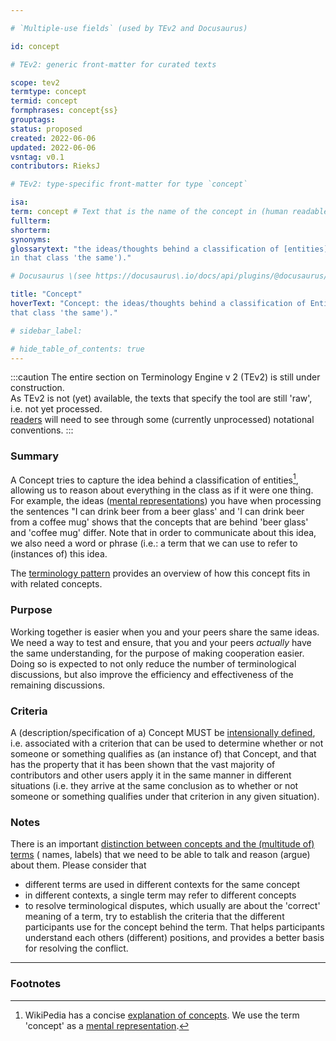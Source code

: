 ```yaml
---

# `Multiple-use fields` (used by TEv2 and Docusaurus)

id: concept

# TEv2: generic front-matter for curated texts

scope: tev2
termtype: concept
termid: concept
formphrases: concept{ss}
grouptags:
status: proposed
created: 2022-06-06
updated: 2022-06-06
vsntag: v0.1
contributors: RieksJ

# TEv2: type-specific front-matter for type `concept`

isa:
term: concept # Text that is the name of the concept in (human readable) texts.
fullterm:
shorterm:
synonyms:
glossarytext: "the ideas/thoughts behind a classification of [entities](@) (what makes [entities](@)
in that class 'the same')."

# Docusaurus \(see https://docusaurus\.io/docs/api/plugins/@docusaurus/plugin-content-docs#markdown-front-matter\):

title: "Concept"
hoverText: "Concept: the ideas/thoughts behind a classification of Entities (what makes Entities in
that class 'the same')."

# sidebar_label:

# hide_table_of_contents: true
---
```


:::caution
The entire section on Terminology Engine v 2 (TEv2) is still under construction.<br/>
As TEv2 is not (yet) available, the texts that specify the tool are still 'raw', i.e. not yet
processed.<br/>[readers](@) will need to see through some (currently unprocessed) notational
conventions.
:::

### Summary

A Concept tries to capture the idea behind a classification of entities[^1], allowing us to reason
about everything in the class as if it were one thing. For example, the
ideas ([mental representations](https://en.wikipedia.org/wiki/Mental_representation)) you have when
processing the sentences "I can drink beer from a beer glass' and 'I can drink beer from a coffee
mug' shows that the concepts that are behind 'beer glass' and 'coffee mug' differ. Note that in
order to communicate about this idea, we also need a word or phrase (i.e.: a term that we can use to
refer to (instances of) this idea.

The [terminology pattern](pattern-terminology@) provides an overview of how this concept fits in
with related concepts.

### Purpose

Working together is easier when you and your peers share the same ideas. We need a way to test and
ensure, that you and your peers _actually_ have the same understanding, for the purpose of making
cooperation easier. Doing so is expected to not only reduce the number of terminological
discussions, but also improve the efficiency and effectiveness of the remaining discussions.

### Criteria

A (description/specification of a) Concept MUST
be [intensionally defined](https://en.wikipedia.org/wiki/Extensional_and_intensional_definitions),
i.e. associated with a criterion that can be used to determine whether or not someone or something
qualifies as (an instance of) that Concept, and that has the property that it has been shown that
the vast majority of contributors and other users apply it in the same manner in different
situations (i.e. they arrive at the same conclusion as to whether or not someone or something
qualifies under that criterion in any given situation).

### Notes

There is an
important [distinction between concepts and the (multitude of) terms](https://simple.wikipedia.org/wiki/Concept) (
names, labels) that we need to be able to talk and reason (argue) about them. Please consider that

* different terms are used in different contexts for the same concept
* in different contexts, a single term may refer to different concepts
* to resolve terminological disputes, which usually are about the 'correct' meaning of a term, try
  to establish the criteria that the different participants use for the concept behind the term.
  That helps participants understand each others (different) positions, and provides a better basis
  for resolving the conflict.

---

### Footnotes

[^1]: WikiPedia has a concise [explanation of concepts](https://en.wikipedia.org/wiki/Concept). We
use the term 'concept' as
a [mental representation](https://en.wikipedia.org/wiki/Mental_representation).

[^2]: For the difference between 'Concept' and 'Term', see https://simple.wikipedia.org/wiki/Concept
.
